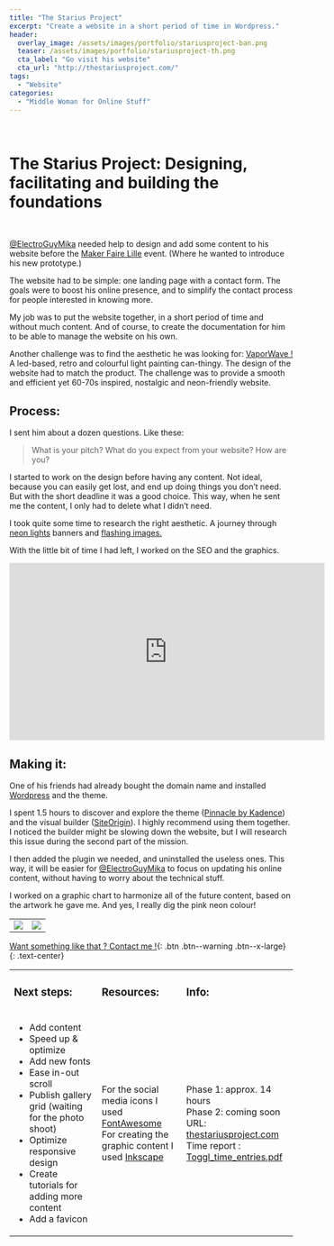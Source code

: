 ```yaml
---
title: "The Starius Project"
excerpt: "Create a website in a short period of time in Wordpress."
header:
  overlay_image: /assets/images/portfolio/stariusproject-ban.png
  teaser: /assets/images/portfolio/stariusproject-th.png
  cta_label: "Go visit his website"
  cta_url: "http://thestariusproject.com/"
tags:
  - "Website"
categories:
  - "Middle Woman for Online Stuff"
---
```

&nbsp;

# The Starius Project: Designing, facilitating and building the foundations
&nbsp;

[@ElectroGuyMika](https://github.com/electroguymika) needed help to design and add some content to his website before the [Maker Faire Lille](https://lille.makerfaire.com/) event. (Where he wanted to introduce his new prototype.)


The website had to be simple: one landing page with a contact form. The goals were to boost his online presence, and to simplify the contact process for people interested in knowing more.

My job was to put the website together, in a short period of time and without much content. And of course, to create the documentation for him to be able to manage the website on his own.

Another challenge was to find the aesthetic he was looking for: [VaporWave !](https://en.wikipedia.org/wiki/Vaporwave) A led-based, retro and colourful light painting can-thingy. The design of the website had to match the product. The challenge was to provide a smooth and efficient yet 60-70s inspired, nostalgic and neon-friendly website. 

## Process: 

I sent him about a dozen questions. Like these:

> What is your pitch? What do you expect from your website? How are you?

I started to work on the design before having any content. Not ideal, because you can easily get lost, and end up doing things you don’t need. But with the short deadline it was a good choice. This way, when he sent me the content, I only had to delete what I didn’t need.

I took quite some time to research the right aesthetic. A journey through [neon lights](https://about-blank.co/wp-content/uploads/2016/06/simpsonwave.jpg) banners and [flashing images.](https://www.themebeta.com/files/picture/201609/22/708d8052c367f45a22b01b67c0874d03.gif) 

With the little bit of time I had left, I worked on the SEO and the graphics.


<iframe width="560" height="315" src="https://www.youtube.com/embed/UJsUpeXK6Jo?rel=0" frameborder="0" allow="autoplay; encrypted-media" allowfullscreen></iframe>




## Making it: 

One of his friends had already bought the domain name and installed [Wordpress](https://wordpress.org/) and the theme.


I spent 1.5 hours to discover and explore the theme ([Pinnacle by Kadence](https://www.kadencethemes.com/product/pinnacle-free-theme/)) and the visual builder ([SiteOrigin](https://siteorigin.com/page-builder/)). I highly recommend using them together. I noticed the builder might be slowing down the website, but I will research this issue during the second part of the mission.

I then added the plugin we needed, and uninstalled the useless ones. This way, it will be easier for [@ElectroGuyMika](https://github.com/electroguymika) to focus on updating his online content, without having to worry about the technical stuff.

I worked on a graphic chart to harmonize all of the future content, based on the artwork he gave me. And yes, I really dig the pink neon colour!

   <table>
    <tr>
        <td>
            <img src="https://user-images.githubusercontent.com/25099826/36471722-156dc954-1722-11e8-96ac-a7b260080b8b.png"/>
        </td>
        <td>
            <img src="https://user-images.githubusercontent.com/25099826/38077047-c17c963e-3361-11e8-84b1-4ad7c67604e4.png"/>
        </td>
    </tr>
   </table>

[Want something like that ? Contact me !](https://zuperninja.github.io/contact/){: .btn .btn--warning .btn--x-large}
{: .text-center}

  <table>
    <tr>
        <td>
        <h3>Next steps:</h3>
        </td>
        <td>
        <h3>Resources:</h3>
        </td>
        <td>
        <h3>Info:</h3>     
        </td>
    </tr>
    <tr>
        <td><ul>
            <li>Add content </li>
            <li>Speed up & optimize </li>
            <li>Add new fonts</li>
            <li>Ease in-out scroll</li>
            <li>Publish gallery grid (waiting for the photo shoot)</li>
            <li>Optimize responsive design</li>
            <li>Create tutorials for adding more content</li>
            <li>Add a favicon</li>
          </ul></td>
        <td>
            <p>For the social media icons I used <a href="https://fontawesome.com/">FontAwesome</a><br>
            For creating the graphic content I used <a href="https://inkscape.org">Inkscape</a></p>
        </td>
        <td>
          <p>
            Phase 1:  approx. 14 hours<br>
            Phase 2: coming soon<br>
            URL: <a href="http://thestariusproject.com/">thestariusproject.com</a><br>
            Time report : <a href="https://github.com/zuperninja/blog/files/1743706/Toggl_time_entries_2018-01-01_to_2018-12-31.pdf">Toggl_time_entries.pdf</a>
          </p>
      </td>
    </tr>
   </table>

